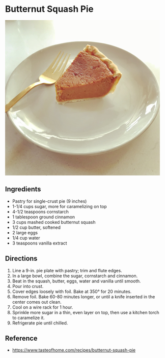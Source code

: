 # Butternut Squash Pie

![Butternut Squash Pie](/images/butternut-squash-pie.jpg)

## Ingredients
* Pastry for single-crust pie (9 inches)
* 1-1/4 cups sugar, more for caramelizing on top
* 4-1/2 teaspoons cornstarch
* 1 tablespoon ground cinnamon
* 3 cups mashed cooked butternut squash
* 1/2 cup butter, softened
* 2 large eggs
* 1/4 cup water
* 3 teaspoons vanilla extract

## Directions
1. Line a 9-in. pie plate with pastry; trim and flute edges.
2. In a large bowl, combine the sugar, cornstarch and cinnamon. 
3. Beat in the squash, butter, eggs, water and vanilla until smooth. 
4. Pour into crust.
5. Cover edges loosely with foil. Bake at 350° for 20 minutes. 
6. Remove foil. Bake 60-80 minutes longer, or until a knife inserted in the center comes out clean.
7. Cool on a wire rack for 1 hour.
8. Sprinkle more sugar in a thin, even layer on top, then use a kitchen torch to caramelize it. 
9. Refrigerate pie until chilled.

## Reference
* <https://www.tasteofhome.com/recipes/butternut-squash-pie>
